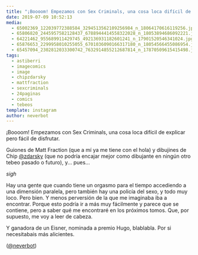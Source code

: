 ```yaml
---
title: "¡Boooom! Empezamos con Sex Criminals, una cosa loca difícil de explicar pero fácil de disfrutar"
date: 2019-07-09 10:52:13
media: 
  - 65002369_122039772388584_3294513562109256984_n_18064170616119256.jpg
  - 65806820_2445957582128437_6788944414558322028_n_18053894686092221.jpg
  - 64221462_955689911429745_492136931182601241_n_17901520546341024.jpg
  - 65876653_2299958010255055_6701036090166317180_n_18054566455086954.jpg
  - 65457094_2302812033300742_7632914855212687814_n_17870509615415498.jpg
tags: 
  - astiberri
  - imagecomics
  - image
  - chipzdarsky
  - mattfraction
  - sexcriminals
  - 24paginas
  - comics
  - tebeos
template: instagram
author: neverbot
---
```


¡Boooom! Empezamos con Sex Criminals, una cosa loca difícil de explicar pero fácil de disfrutar.


Guiones de Matt Fraction (que a mí ya me tiene con el hola) y dibujines de Chip [@zdarsky](https://instagram.com/zdarsky) (que no podría encajar mejor como dibujante en ningún otro tebeo pasado o futuro), y... pues...


*sigh*


Hay una gente que cuando tiene un orgasmo para el tiempo accediendo a una dimensión paralela, pero también hay una policía del sexo, y todo muy loco. Pero bien. Y menos perversión de la que me imaginaba iba a encontrar. Porque esto podría ir a más muy fácilmente y parece que se contiene, pero a saber qué me encontraré en los próximos tomos. Que, por supuesto, me voy a leer de cabeza.


Y ganadora de un Eisner, nominada a premio Hugo, blablabla. Por si necesitabais más alicientes.


([@neverbot](https://instagram.com/neverbot))



